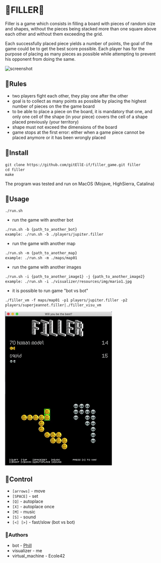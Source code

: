 # 🔹FILLER🔹


Filler is a game which consists in filling a board with pieces of random size and shapes, without the pieces being stacked more than one square above each other and without them exceeding the grid.

Each successfully placed piece yields a number of points, the goal of the game could be to get the best score possible. Each player has for the purpose of placing as many pieces as possible while attempting to prevent his opponent from doing the same.


![screenshot](screenshot/filler1.gif)


## 🔸Rules

- two players fight each other, they play one after the other
- goal is to collect as many points as possible by placing the highest number of pieces on the the game board
- to be able to place a piece on the board, it is mandatory that one, and only one cell of the shape (in your piece) covers the cell of a shape placed previously (your territory)
- shape must not exceed the dimensions of the board
- game stops at the first error: either when a game piece cannot be placed anymore or it has been wrongly placed

## 🔹Install

```
git clone https://github.com/gitEllE-if/filler_game.git filler
cd filler
make
```
The program was tested and run on MacOS (Mojave, HighSierra, Catalina)


## 🔸Usage

```
./run.sh
```

- run the game with another bot
```
./run.sh -b {path_to_another_bot}
example: ./run.sh -b ./players/jupiter.filler
```
- run the game with another map
```
./run.sh -m {path_to_another_map}
example: ./run.sh -m ./maps/map01
```
- run the game with another images
```
./run.sh -i {path_to_another_image1} -j {path_to_another_image2}
example: ./run.sh -i ./visualizer/resources/img/mario1.jpg
```
- it is possible to run game "bot vs bot"
```
./filler_vm -f maps/map01 -p1 players/jupiter.filler -p2 players/superjeannot.filler|./filler_visu_vm
```

![screenshot](screenshot/filler2.gif)


## 🔹Control

- `[arrows]`  - move
- `[SPACE]` - set
- `[Q]`		  - autoplace
- `[X]`		  - autoplace once
- `[M]`		  - music
- `[S]`		  - sound
- `[<] [>]` - fast/slow (bot vs bot)

### 🔸Authors 

- bot				- [Phill](https://github.com/PhilippNox)
- visualizer 		- me
- virtual_machine	- Ecole42
